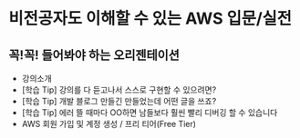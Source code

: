 # 비전공자도 이해할 수 있는 AWS 입문/실전

## 꼭!꼭! 들어봐야 하는 오리젠테이션

- 강의소개
- [학습 Tip] 강의를 다 듣고나서 스스로 구현할 수 있으려면?
- [학습 Tip] 개발 블로그 만들긴 만들었는데 어떤 글을 쓰죠?
- [학습 Tip] 에러 뜰 때마다 OO하면 남들보다 훨씬 빨리 디버깅 할 수 있습니다
- AWS 회원 가입 및 계정 생성 / 프리 티어(Free Tier)